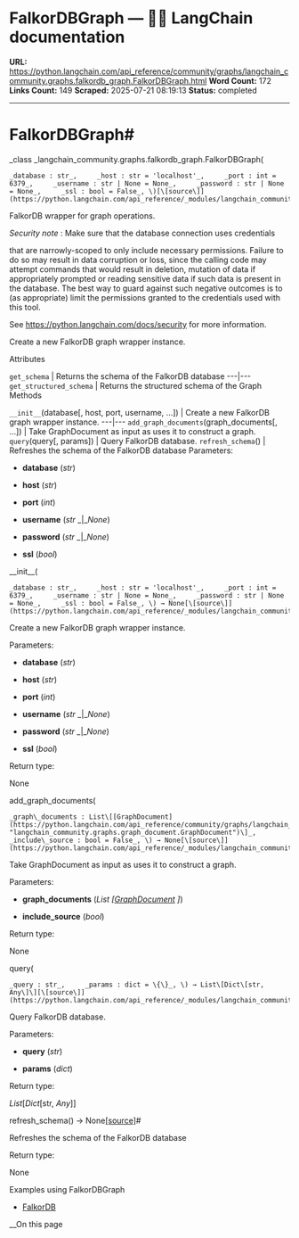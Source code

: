 # FalkorDBGraph — 🦜🔗 LangChain  documentation

**URL:** https://python.langchain.com/api_reference/community/graphs/langchain_community.graphs.falkordb_graph.FalkorDBGraph.html
**Word Count:** 172
**Links Count:** 149
**Scraped:** 2025-07-21 08:19:13
**Status:** completed

---

# FalkorDBGraph\#

_class _langchain\_community.graphs.falkordb\_graph.FalkorDBGraph\(

    _database : str_,     _host : str = 'localhost'_,     _port : int = 6379_,     _username : str | None = None_,     _password : str | None = None_,     _ssl : bool = False_, \)[\[source\]](https://python.langchain.com/api_reference/_modules/langchain_community/graphs/falkordb_graph.html#FalkorDBGraph)\#     

FalkorDB wrapper for graph operations.

_Security note_ : Make sure that the database connection uses credentials     

that are narrowly-scoped to only include necessary permissions. Failure to do so may result in data corruption or loss, since the calling code may attempt commands that would result in deletion, mutation of data if appropriately prompted or reading sensitive data if such data is present in the database. The best way to guard against such negative outcomes is to \(as appropriate\) limit the permissions granted to the credentials used with this tool.

See <https://python.langchain.com/docs/security> for more information.

Create a new FalkorDB graph wrapper instance.

Attributes

`get_schema` | Returns the schema of the FalkorDB database   ---|---   `get_structured_schema` | Returns the structured schema of the Graph      Methods

`__init__`\(database\[, host, port, username, ...\]\) | Create a new FalkorDB graph wrapper instance.   ---|---   `add_graph_documents`\(graph\_documents\[, ...\]\) | Take GraphDocument as input as uses it to construct a graph.   `query`\(query\[, params\]\) | Query FalkorDB database.   `refresh_schema`\(\) | Refreshes the schema of the FalkorDB database      Parameters:     

  * **database** \(_str_\)

  * **host** \(_str_\)

  * **port** \(_int_\)

  * **username** \(_str_ _|__None_\)

  * **password** \(_str_ _|__None_\)

  * **ssl** \(_bool_\)

\_\_init\_\_\(

    _database : str_,     _host : str = 'localhost'_,     _port : int = 6379_,     _username : str | None = None_,     _password : str | None = None_,     _ssl : bool = False_, \) → None[\[source\]](https://python.langchain.com/api_reference/_modules/langchain_community/graphs/falkordb_graph.html#FalkorDBGraph.__init__)\#     

Create a new FalkorDB graph wrapper instance.

Parameters:     

  * **database** \(_str_\)

  * **host** \(_str_\)

  * **port** \(_int_\)

  * **username** \(_str_ _|__None_\)

  * **password** \(_str_ _|__None_\)

  * **ssl** \(_bool_\)

Return type:     

None

add\_graph\_documents\(

    _graph\_documents : List\[[GraphDocument](https://python.langchain.com/api_reference/community/graphs/langchain_community.graphs.graph_document.GraphDocument.html#langchain_community.graphs.graph_document.GraphDocument "langchain_community.graphs.graph_document.GraphDocument")\]_,     _include\_source : bool = False_, \) → None[\[source\]](https://python.langchain.com/api_reference/_modules/langchain_community/graphs/falkordb_graph.html#FalkorDBGraph.add_graph_documents)\#     

Take GraphDocument as input as uses it to construct a graph.

Parameters:     

  * **graph\_documents** \(_List_ _\[_[_GraphDocument_](https://python.langchain.com/api_reference/community/graphs/langchain_community.graphs.graph_document.GraphDocument.html#langchain_community.graphs.graph_document.GraphDocument "langchain_community.graphs.graph_document.GraphDocument") _\]_\)

  * **include\_source** \(_bool_\)

Return type:     

None

query\(

    _query : str_,     _params : dict = \{\}_, \) → List\[Dict\[str, Any\]\][\[source\]](https://python.langchain.com/api_reference/_modules/langchain_community/graphs/falkordb_graph.html#FalkorDBGraph.query)\#     

Query FalkorDB database.

Parameters:     

  * **query** \(_str_\)

  * **params** \(_dict_\)

Return type:     

_List_\[_Dict_\[str, _Any_\]\]

refresh\_schema\(\) → None[\[source\]](https://python.langchain.com/api_reference/_modules/langchain_community/graphs/falkordb_graph.html#FalkorDBGraph.refresh_schema)\#     

Refreshes the schema of the FalkorDB database

Return type:     

None

Examples using FalkorDBGraph

  * [FalkorDB](https://python.langchain.com/docs/integrations/graphs/falkordb/)

__On this page